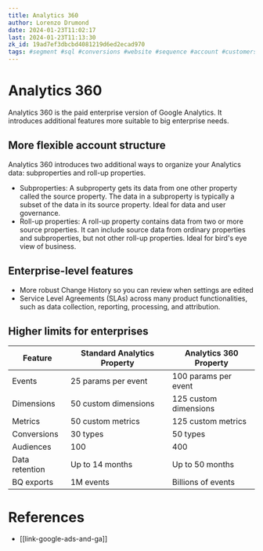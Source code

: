 ```yaml
---
title: Analytics 360
author: Lorenzo Drumond
date: 2024-01-23T11:02:17
last: 2024-01-23T11:13:30
zk_id: 19ad7ef3dbcbd4081219d6ed2ecad970
tags: #segment #sql #conversions #website #sequence #account #customers #optimize #ga4 #google #audience #sla #tag #property #personalization #sales #conditions #marketing #data_stream #reports #advertising #analytics #aggregated #models #GCP #mobile #bigquery #data #scope
---
```



# Analytics 360
Analytics 360 is the paid enterprise version of Google Analytics. It introduces additional features more suitable to big enterprise needs.

## More flexible account structure
Analytics 360 introduces two additional ways to organize your Analytics data: subproperties and roll-up properties.
- Subproperties: A subproperty gets its data from one other property called the source property. The data in a subproperty is typically a subset of the data in its source property. Ideal for data and user governance.
- Roll-up properties: A roll-up property contains data from two or more source properties. It can include source data from ordinary properties and subproperties, but not other roll-up properties. Ideal for bird's eye view of business.

## Enterprise-level features
- More robust Change History so you can review when settings are edited
- Service Level Agreements (SLAs) across many product functionalities, such as data collection, reporting, processing, and attribution.

## Higher limits for enterprises

| Feature        | Standard Analytics Property | Analytics 360 Property |
|----------------|-----------------------------|------------------------|
| Events         | 25 params per event         | 100 params per event   |
| Dimensions     | 50 custom dimensions        | 125 custom dimensions  |
| Metrics        | 50 custom metrics           | 125 custom metrics     |
| Conversions    | 30 types                    | 50 types               |
| Audiences      | 100                         | 400                    |
| Data retention | Up to 14 months             | Up to 50 months        |
| BQ exports     | 1M events                   | Billions of events     |

# References
- [[link-google-ads-and-ga]]
